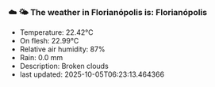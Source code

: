 ### ☁️ 🌤️  The weather in Florianópolis is: Florianópolis

- Temperature: 22.42°C
- On flesh: 22.99°C
- Relative air humidity: 87%
- Rain: 0.0 mm
- Description: Broken clouds
- last updated: 2025-10-05T06:23:13.464366
